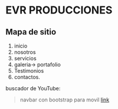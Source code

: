 

# EVR PRODUCCIONES

## Mapa de sitio

1. inicio
1. nosotros
1. servicios
1. galeria-> portafolio
1. Testimonios
1. contactos.

buscador de YouTube:

> navbar con bootstrap para movil [link](https://youtu.be/h5apE3E72wY?si=UCs5gUdk5W0luFz0)
